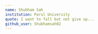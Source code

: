 ```yaml
---
name: Shubham Sah
institution: Parul University
quote: I want to fall but not give up...
github_user: Shubhamsah02
---
```

